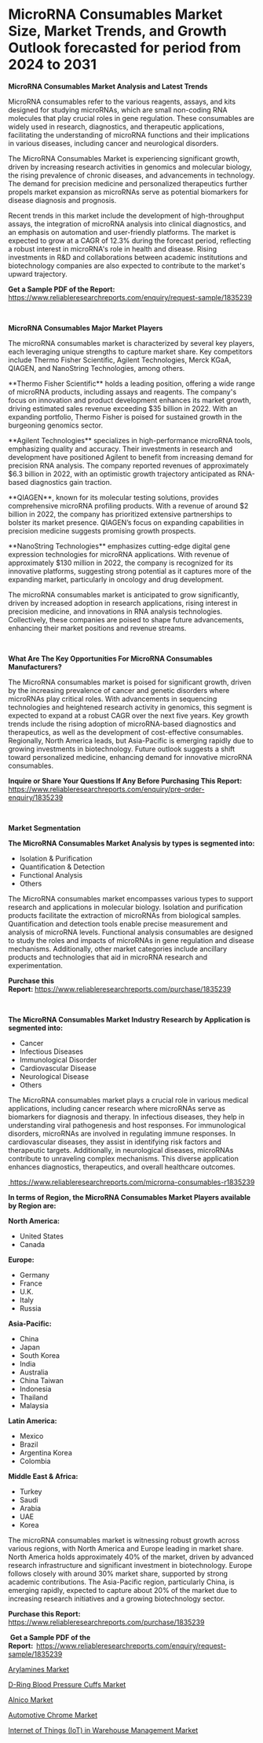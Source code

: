 <p><h1>MicroRNA Consumables Market Size, Market Trends, and Growth Outlook forecasted for period from 2024 to 2031</h1></p><p><strong>MicroRNA Consumables Market Analysis and Latest Trends</strong></p>
<p><p>MicroRNA consumables refer to the various reagents, assays, and kits designed for studying microRNAs, which are small non-coding RNA molecules that play crucial roles in gene regulation. These consumables are widely used in research, diagnostics, and therapeutic applications, facilitating the understanding of microRNA functions and their implications in various diseases, including cancer and neurological disorders.</p><p>The MicroRNA Consumables Market is experiencing significant growth, driven by increasing research activities in genomics and molecular biology, the rising prevalence of chronic diseases, and advancements in technology. The demand for precision medicine and personalized therapeutics further propels market expansion as microRNAs serve as potential biomarkers for disease diagnosis and prognosis.</p><p>Recent trends in this market include the development of high-throughput assays, the integration of microRNA analysis into clinical diagnostics, and an emphasis on automation and user-friendly platforms. The market is expected to grow at a CAGR of 12.3% during the forecast period, reflecting a robust interest in microRNA's role in health and disease. Rising investments in R&D and collaborations between academic institutions and biotechnology companies are also expected to contribute to the market's upward trajectory.</p></p>
<p><strong>Get a Sample PDF of the Report:&nbsp;</strong> <a href="https://www.reliableresearchreports.com/enquiry/request-sample/1835239?utm_campaign=12&utm_medium=2&utm_source=Github&utm_content=ia&utm_term=16102024&utm_id=microrna-consumables">https://www.reliableresearchreports.com/enquiry/request-sample/1835239</a></p>
<p>&nbsp;</p>
<p><strong>MicroRNA Consumables Major Market Players</strong></p>
<p><p>The microRNA consumables market is characterized by several key players, each leveraging unique strengths to capture market share. Key competitors include Thermo Fisher Scientific, Agilent Technologies, Merck KGaA, QIAGEN, and NanoString Technologies, among others.</p><p>**Thermo Fisher Scientific** holds a leading position, offering a wide range of microRNA products, including assays and reagents. The company's focus on innovation and product development enhances its market growth, driving estimated sales revenue exceeding $35 billion in 2022. With an expanding portfolio, Thermo Fisher is poised for sustained growth in the burgeoning genomics sector.</p><p>**Agilent Technologies** specializes in high-performance microRNA tools, emphasizing quality and accuracy. Their investments in research and development have positioned Agilent to benefit from increasing demand for precision RNA analysis. The company reported revenues of approximately $6.3 billion in 2022, with an optimistic growth trajectory anticipated as RNA-based diagnostics gain traction.</p><p>**QIAGEN**, known for its molecular testing solutions, provides comprehensive microRNA profiling products. With a revenue of around $2 billion in 2022, the company has prioritized extensive partnerships to bolster its market presence. QIAGEN’s focus on expanding capabilities in precision medicine suggests promising growth prospects.</p><p>**NanoString Technologies** emphasizes cutting-edge digital gene expression technologies for microRNA applications. With revenue of approximately $130 million in 2022, the company is recognized for its innovative platforms, suggesting strong potential as it captures more of the expanding market, particularly in oncology and drug development.</p><p>The microRNA consumables market is anticipated to grow significantly, driven by increased adoption in research applications, rising interest in precision medicine, and innovations in RNA analysis technologies. Collectively, these companies are poised to shape future advancements, enhancing their market positions and revenue streams.</p></p>
<p>&nbsp;</p>
<p><strong>What Are The Key Opportunities For MicroRNA Consumables Manufacturers?</strong></p>
<p><p>The MicroRNA consumables market is poised for significant growth, driven by the increasing prevalence of cancer and genetic disorders where microRNAs play critical roles. With advancements in sequencing technologies and heightened research activity in genomics, this segment is expected to expand at a robust CAGR over the next five years. Key growth trends include the rising adoption of microRNA-based diagnostics and therapeutics, as well as the development of cost-effective consumables. Regionally, North America leads, but Asia-Pacific is emerging rapidly due to growing investments in biotechnology. Future outlook suggests a shift toward personalized medicine, enhancing demand for innovative microRNA consumables.</p></p>
<p><strong>Inquire or Share Your Questions If Any Before Purchasing This Report:</strong> <a href="https://www.reliableresearchreports.com/enquiry/pre-order-enquiry/1835239?utm_campaign=12&utm_medium=2&utm_source=Github&utm_content=ia&utm_term=16102024&utm_id=microrna-consumables">https://www.reliableresearchreports.com/enquiry/pre-order-enquiry/1835239</a></p>
<p>&nbsp;</p>
<p><strong>Market Segmentation</strong></p>
<p><strong>The MicroRNA Consumables Market Analysis by types is segmented into:</strong></p>
<p><ul><li>Isolation & Purification</li><li>Quantification & Detection</li><li>Functional Analysis</li><li>Others</li></ul></p>
<p><p>The MicroRNA consumables market encompasses various types to support research and applications in molecular biology. Isolation and purification products facilitate the extraction of microRNAs from biological samples. Quantification and detection tools enable precise measurement and analysis of microRNA levels. Functional analysis consumables are designed to study the roles and impacts of microRNAs in gene regulation and disease mechanisms. Additionally, other market categories include ancillary products and technologies that aid in microRNA research and experimentation.</p></p>
<p><strong>Purchase this Report:&nbsp;</strong><a href="https://www.reliableresearchreports.com/purchase/1835239?utm_campaign=12&utm_medium=2&utm_source=Github&utm_content=ia&utm_term=16102024&utm_id=microrna-consumables">https://www.reliableresearchreports.com/purchase/1835239</a></p>
<p>&nbsp;</p>
<p><strong>The MicroRNA Consumables Market Industry Research by Application is segmented into:</strong></p>
<p><ul><li>Cancer</li><li>Infectious Diseases</li><li>Immunological Disorder</li><li>Cardiovascular Disease</li><li>Neurological Disease</li><li>Others</li></ul></p>
<p><p>The MicroRNA consumables market plays a crucial role in various medical applications, including cancer research where microRNAs serve as biomarkers for diagnosis and therapy. In infectious diseases, they help in understanding viral pathogenesis and host responses. For immunological disorders, microRNAs are involved in regulating immune responses. In cardiovascular diseases, they assist in identifying risk factors and therapeutic targets. Additionally, in neurological diseases, microRNAs contribute to unraveling complex mechanisms. This diverse application enhances diagnostics, therapeutics, and overall healthcare outcomes.</p></p>
<p><a href="https://www.reliableresearchreports.com/microrna-consumables-r1835239?utm_campaign=12&utm_medium=2&utm_source=Github&utm_content=ia&utm_term=16102024&utm_id=microrna-consumables">&nbsp;https://www.reliableresearchreports.com/microrna-consumables-r1835239</a></p>
<p><strong>In terms of Region, the MicroRNA Consumables Market Players available by Region are:</strong></p>
<p>
    <p> <strong> North America: </strong>
        <ul>
            <li>United States</li>
            <li>Canada</li>
        </ul>
        </p> 
    <p> <strong> Europe: </strong>
        <ul>
            <li>Germany</li>
            <li>France</li>
            <li>U.K.</li>
            <li>Italy</li>
            <li>Russia</li>
        </ul>
        </p> 
    <p> <strong> Asia-Pacific: </strong>
        <ul>
            <li>China</li>
            <li>Japan</li>
            <li>South Korea</li>
            <li>India</li>
            <li>Australia</li>
            <li>China Taiwan</li>
            <li>Indonesia</li>
            <li>Thailand</li>
            <li>Malaysia</li>
        </ul>
        </p> 
    <p> <strong> Latin America: </strong>
        <ul>
            <li>Mexico</li>
            <li>Brazil</li>
            <li>Argentina Korea</li>
            <li>Colombia</li>
        </ul>
        </p> 
    <p> <strong> Middle East & Africa: </strong>
        <ul>
            <li>Turkey</li>
            <li>Saudi</li>
            <li>Arabia</li>
            <li>UAE</li>
            <li>Korea</li>
        </ul>
    </p>
    </p>
<p><p>The microRNA consumables market is witnessing robust growth across various regions, with North America and Europe leading in market share. North America holds approximately 40% of the market, driven by advanced research infrastructure and significant investment in biotechnology. Europe follows closely with around 30% market share, supported by strong academic contributions. The Asia-Pacific region, particularly China, is emerging rapidly, expected to capture about 20% of the market due to increasing research initiatives and a growing biotechnology sector.</p></p>
<p><strong>Purchase this Report: </strong><a href="https://www.reliableresearchreports.com/purchase/1835239?utm_campaign=12&utm_medium=2&utm_source=Github&utm_content=ia&utm_term=16102024&utm_id=microrna-consumables">https://www.reliableresearchreports.com/purchase/1835239</a></p>
<p>&nbsp;<strong>Get a Sample PDF of the Report:&nbsp;&nbsp;</strong><a href="https://www.reliableresearchreports.com/enquiry/request-sample/1835239?utm_campaign=12&utm_medium=2&utm_source=Github&utm_content=ia&utm_term=16102024&utm_id=microrna-consumables">https://www.reliableresearchreports.com/enquiry/request-sample/1835239</a></p>
<p><strong></strong></p>
<p><p><a href="https://www.linkedin.com/pulse/emerging-technologies-reshaping-arylamines-market-impact-assessment-octif?utm_campaign=12&utm_medium=2&utm_source=Github&utm_content=ia&utm_term=16102024&utm_id=microrna-consumables">Arylamines Market</a></p><p><a href="https://github.com/GenaGaines34/Market-Research-Report-List-1/blob/main/d-ring-blood-pressure-cuffs-market.md?utm_campaign=12&utm_medium=2&utm_source=Github&utm_content=ia&utm_term=16102024&utm_id=microrna-consumables">D-Ring Blood Pressure Cuffs Market</a></p><p><a href="https://www.linkedin.com/pulse/alnico-market-shifts-strategic-analysis-2024-2031-mkt-nova-lcmrf?utm_campaign=12&utm_medium=2&utm_source=Github&utm_content=ia&utm_term=16102024&utm_id=microrna-consumables">Alnico Market</a></p><p><a href="https://www.linkedin.com/pulse/automotive-chrome-market-global-regional-analysis-focus-dwfjf?utm_campaign=12&utm_medium=2&utm_source=Github&utm_content=ia&utm_term=16102024&utm_id=microrna-consumables">Automotive Chrome Market</a></p><p><a href="https://github.com/AbbasMahmud554/Market-Research-Report-List-1/blob/main/internet-of-things-iot-in-warehouse-management-market.md?utm_campaign=12&utm_medium=2&utm_source=Github&utm_content=ia&utm_term=16102024&utm_id=microrna-consumables">Internet of Things (IoT) in Warehouse Management Market</a></p></p>